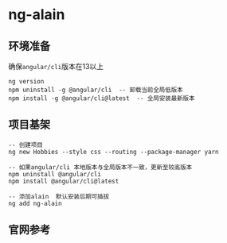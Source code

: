 # ng-alain

## 环境准备

确保`angular/cli`版本在13以上

```
ng version
npm uninstall -g @angular/cli  -- 卸载当前全局低版本
npm install -g @angular/cli@latest  -- 全局安装最新版本
```

## 项目基架

```
-- 创建项目
ng new Hobbies --style css --routing --package-manager yarn

-- 如果angular/cli 本地版本与全局版本不一致，更新至较高版本
npm uninstall @angular/cli
npm install @angular/cli@latest 

-- 添加alain  默认安装后期可插拔
ng add ng-alain 
```



## 官网参考

[ng-zorro]: https://ng.ant.design/components/icon/zh
[ng-alain]: https://ng-alain.com/zh
[ng-alain 页面效果参考]: https://ng-alain.surge.sh/
[angular]: https://angular.cn/docs

